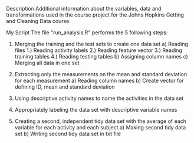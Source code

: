 Description
Additional information about the variables, data and transformations used in the course project for the Johns Hopkins Getting and Cleaning Data course.

My Script
The file "run_analysis.R" performs the 5 following steps:

1. Merging the training and the test sets to create one data set
  a) Reading files
    1.) Reading activity labels
    2.) Reading feature vector
    3.) Reading training tables
    4.) Reading testing tables
  b) Assigning column names
  c) Merging all data in one set
  
2. Extracting only the measurements on the mean and standard deviation for each measurement
  a) Reading column names
  b) Create vector for defining ID, mean and standard deviation
  
3. Using descriptive activity names to name the activities in the data set

4. Appropriately labeling the data set with descriptive variable names

5. Creating a second, independent tidy data set with the average of each variable for each activity and each subject
  a) Making second tidy data set
  b) Writing second tidy data set in txt file
